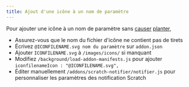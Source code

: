 ```yaml
---
title: Ajout d'une icône à un nom de paramètre
---
```

Pour ajouter une icône à un nom de paramètre sans [causer](https://github.com/ScratchAddons/ScratchAddons/pull/1529) [planter](https://github.com/ScratchAddons/ScratchAddons/commit/ead64b9da1434e7ed593c141cba7b02addd70a54),

- Assurez-vous que le nom du fichier d'icône ne contient pas de tirets
- Écrivez `@ICONFILENAME.svg nom du paramètre` sur `addon.json`
- Ajouter `ICONFILENAME.svg` à `/images/icons/` si manquant
- Modifiez `/background/load-addon-manifests.js` pour ajouter `iconfilenameIcon : "@ICONFILENAME.svg",`
- Éditer manuellement `/addons/scratch-notifier/notifier.js` pour personnaliser les paramètres des notification Scratch